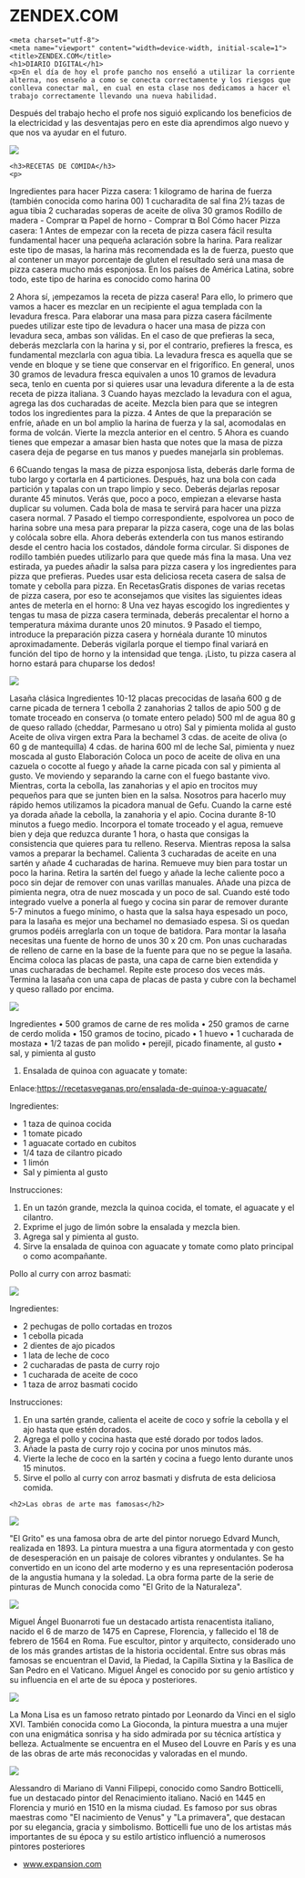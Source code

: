 # ZENDEX.COM
<!DOCTYPE html>
<html>
<head>
	
  
	<meta charset="utf-8">
	<meta name="viewport" content="width=device-width, initial-scale=1">
	<title>ZENDEX.COM</title>
	<h1>DIARIO DIGITAL</h1>
	<p>En el día de hoy el profe pancho nos enseñó a utilizar la corriente alterna, nos enseño a como se conecta correctamente y los riesgos que conlleva conectar mal, en cual en esta clase nos dedicamos a hacer el trabajo correctamente llevando una nueva habilidad.
Después del trabajo hecho el profe nos siguió explicando los beneficios de la electricidad y las desventajas pero en este dia aprendimos algo nuevo y que nos va ayudar en el futuro.
</p>
<img src="IMGE1.jpeg">

    <h3>RECETAS DE COMIDA</h3>
    <p> 

Ingredientes para hacer Pizza casera:
 1 kilogramo de harina de fuerza (también conocida como harina 00)
 1 cucharadita de sal fina
 2½ tazas de agua tibia
 2 cucharadas soperas de aceite de oliva
 30 gramos
 Rodillo de madera - Comprar ⧉
 Papel de horno - Comprar ⧉
 Bol
Cómo hacer Pizza casera:
1
Antes de empezar con la receta de pizza casera fácil resulta fundamental hacer una pequeña aclaración sobre la harina. Para realizar este tipo de masas, la harina más recomendada es la de fuerza, puesto que al contener un mayor porcentaje de gluten el resultado será una masa de pizza casera mucho más esponjosa. En los países de América Latina, sobre todo, este tipo de harina es conocido como harina 00






2
Ahora sí, ¡empezamos la receta de pizza casera! Para ello, lo primero que vamos a hacer es mezclar en un recipiente el agua templada con la levadura fresca. Para elaborar una masa para pizza casera fácilmente puedes utilizar este tipo de levadura o hacer una masa de pizza con levadura seca, ambas son válidas. En el caso de que prefieras la seca, deberás mezclarla con la harina y si, por el contrario, prefieres la fresca, es fundamental mezclarla con agua tibia. La levadura fresca es aquella que se vende en bloque y se tiene que conservar en el frigorífico.
En general, unos 30 gramos de levadura fresca equivalen a unos 10 gramos de levadura seca, tenlo en cuenta por si quieres usar una levadura diferente a la de esta receta de pizza italiana.
3
Cuando hayas mezclado la levadura con el agua, agrega las dos cucharadas de aceite. Mezcla bien para que se integren todos los ingredientes para la pizza.
4
Antes de que la preparación se enfríe, añade en un bol amplio la harina de fuerza y la sal, acomodalas en forma de volcán. Vierte la mezcla anterior en el centro.
5
Ahora es cuando tienes que empezar a amasar bien hasta que notes que la masa de pizza casera deja de pegarse en tus manos y puedes manejarla sin problemas.


6
6Cuando tengas la masa de pizza esponjosa lista, deberás darle forma de tubo largo y cortarla en 4 particiones. Después, haz una bola con cada partición y tapalas con un trapo limpio y seco. Deberás dejarlas reposar durante 45 minutos. Verás que, poco a poco, empiezan a elevarse hasta duplicar su volumen. Cada bola de masa te servirá para hacer una pizza casera normal.
7
Pasado el tiempo correspondiente, espolvorea un poco de harina sobre una mesa para preparar la pizza casera, coge una de las bolas y colócala sobre ella. Ahora deberás extenderla con tus manos estirando desde el centro hacia los costados, dándole forma circular. Si dispones de rodillo también puedes utilizarlo para que quede más fina la masa. Una vez estirada, ya puedes añadir la salsa para pizza casera y los ingredientes para pizza que prefieras. Puedes usar esta deliciosa receta casera de salsa de tomate y cebolla para pizza.
En RecetasGratis dispones de varias recetas de pizza casera, por eso te aconsejamos que visites las siguientes ideas antes de meterla en el horno:
8
Una vez hayas escogido los ingredientes y tengas tu masa de pizza casera terminada, deberás precalentar el horno a temperatura máxima durante unos 20 minutos.
9
Pasado el tiempo, introduce la preparación pizza casera y hornéala durante 10 minutos aproximadamente. Deberás vigilarla porque el tiempo final variará en función del tipo de horno y la intensidad que tenga. ¡Listo, tu pizza casera al horno estará para chuparse los dedos!


<img src="IMG4.jpeg">








Lasaña clásica
Ingredientes
10-12 placas precocidas de lasaña
600 g de carne picada de ternera
1 cebolla
2 zanahorias
2 tallos de apio
500 g de tomate troceado en conserva (o tomate entero pelado)
500 ml de agua
80 g de queso rallado (cheddar, Parmesano u otro)
Sal y pimienta molida al gusto
Aceite de oliva virgen extra
Para la bechamel
3 cdas. de aceite de oliva (o 60 g de mantequilla)
4 cdas. de harina
600 ml de leche
Sal, pimienta y nuez moscada al gusto
Elaboración
Coloca un poco de aceite de oliva en una  cazuela o cocotte al fuego y añade la carne picada con sal y pimienta al gusto. Ve moviendo y separando la carne con el fuego bastante vivo.
Mientras, corta la cebolla, las zanahorias y el apio en trocitos muy pequeños para que se junten bien en la salsa. Nosotros para hacerlo muy rápido hemos utilizamos la picadora manual de Gefu.
Cuando la carne esté ya dorada añade la cebolla, la zanahoria y el apio. Cocina durante 8-10 minutos a fuego medio. Incorpora el tomate troceado y el agua, remueve bien y deja que reduzca durante 1 hora, o hasta que consigas la consistencia que quieres para tu relleno. Reserva.
Mientras reposa la salsa vamos a preparar la bechamel. Calienta 3 cucharadas de aceite en una sartén y añade 4 cucharadas de harina. Remueve muy bien para tostar un poco la harina. Retira la sartén del fuego y añade la leche caliente poco a poco sin dejar de remover con unas varillas manuales. Añade una pizca de pimienta negra, otra de nuez moscada y un poco de sal.
Cuando esté todo integrado vuelve a ponerla al fuego y cocina sin parar de remover durante 5-7 minutos a fuego mínimo, o hasta que la salsa haya espesado un poco, para la lasaña es mejor una bechamel no demasiado espesa. Si os quedan grumos podéis arreglarla con un toque de batidora.
Para montar la lasaña necesitas una fuente de horno de unos 30 x 20 cm. Pon unas cucharadas de relleno de carne en la base de la fuente para que no se pegue la lasaña. Encima coloca las placas de pasta, una capa de carne bien extendida y unas cucharadas de bechamel. Repite este proceso dos veces más. Termina la lasaña con una capa de placas de pasta y cubre con la bechamel y queso rallado por encima.


<img src="IMG5.jpeg">


Ingredientes
• 500 gramos de carne de res molida
• 250 gramos de carne de cerdo molida
• 150 gramos de tocino, picado
• 1 huevo
• 1 cucharada de mostaza
• 1/2 tazas de pan molido
• perejil, picado finamente, al gusto
• sal, y pimienta al gusto
1. Ensalada de quinoa con aguacate y tomate:

Enlace:https://recetasveganas.pro/ensalada-de-quinoa-y-aguacate/

Ingredientes:
- 1 taza de quinoa cocida
- 1 tomate picado
- 1 aguacate cortado en cubitos
- 1/4 taza de cilantro picado
- 1 limón
- Sal y pimienta al gusto

Instrucciones:
1. En un tazón grande, mezcla la quinoa cocida, el tomate, el aguacate y el cilantro.
2. Exprime el jugo de limón sobre la ensalada y mezcla bien.
3. Agrega sal y pimienta al gusto.
4. Sirve la ensalada de quinoa con aguacate y tomate como plato principal o como acompañante.

 Pollo al curry con arroz basmati:

<img src="IMG7.jpeg">


Ingredientes:
- 2 pechugas de pollo cortadas en trozos
- 1 cebolla picada
- 2 dientes de ajo picados
- 1 lata de leche de coco
- 2 cucharadas de pasta de curry rojo
- 1 cucharada de aceite de coco
- 1 taza de arroz basmati cocido

Instrucciones:
1. En una sartén grande, calienta el aceite de coco y sofríe la cebolla y el ajo hasta que estén dorados.
2. Agrega el pollo y cocina hasta que esté dorado por todos lados.
3. Añade la pasta de curry rojo y cocina por unos minutos más.
4. Vierte la leche de coco en la sartén y cocina a fuego lento durante unos 15 minutos.
5. Sirve el pollo al curry con arroz basmati y disfruta de esta deliciosa comida.
</p>








    <h2>Las obras de arte mas famosas</h2>
</head>
<body>

<img src="IMG574.jpeg">
<p>"El Grito" es una famosa obra de arte del pintor noruego Edvard Munch, realizada en 1893. La pintura muestra a una figura atormentada y con gesto de desesperación en un paisaje de colores vibrantes y ondulantes. Se ha convertido en un icono del arte moderno y es una representación poderosa de la angustia humana y la soledad. La obra forma parte de la serie de pinturas de Munch conocida como "El Grito de la Naturaleza".</p>
<img src="IMG29.jpeg">
<p>Miguel Ángel Buonarroti fue un destacado artista renacentista italiano, nacido el 6 de marzo de 1475 en Caprese, Florencia, y fallecido el 18 de febrero de 1564 en Roma. Fue escultor, pintor y arquitecto, considerado uno de los más grandes artistas de la historia occidental. Entre sus obras más famosas se encuentran el David, la Piedad, la Capilla Sixtina y la Basílica de San Pedro en el Vaticano. Miguel Ángel es conocido por su genio artístico y su influencia en el arte de su época y posteriores.</p>
<img src="IMG678.jpeg">
<p>La Mona Lisa es un famoso retrato pintado por Leonardo da Vinci en el siglo XVI. También conocida como La Gioconda, la pintura muestra a una mujer con una enigmática sonrisa y ha sido admirada por su técnica artística y belleza. Actualmente se encuentra en el Museo del Louvre en París y es una de las obras de arte más reconocidas y valoradas en el mundo.</p>
<img src="IMGE23.jpeg">
<p>Alessandro di Mariano di Vanni Filipepi, conocido como Sandro Botticelli, fue un destacado pintor del Renacimiento italiano. Nació en 1445 en Florencia y murió en 1510 en la misma ciudad. Es famoso por sus obras maestras como "El nacimiento de Venus" y "La primavera", que destacan por su elegancia, gracia y simbolismo. Botticelli fue uno de los artistas más importantes de su época y su estilo artístico influenció a numerosos pintores posteriores</p>
<ul>
	<li><a href="https://www.expansion.com/fueradeserie/cultura/2022/03/23/6231c6f2e5fdeac0628b4574.html"targe="-blackj">www.expansion.com</a></li>
</ul>

</body>
</html

